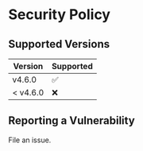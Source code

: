 # Security Policy

## Supported Versions

| Version | Supported          |
| ------- | ------------------ |
| v4.6.0   | :white_check_mark: |
| < v4.6.0 | :x:                |

## Reporting a Vulnerability

File an issue.
